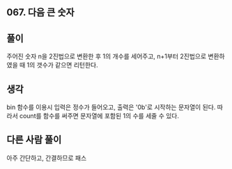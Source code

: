 ## 067. 다음 큰 숫자

## 풀이

주어진 숫자 n을 2진법으로 변환한 후 1의 개수를 세어주고, n+1부터 2진법으로 변환하였을 때 1의 갯수가 같으면 리턴한다.

## 생각

bin 함수를 이용시 입력은 정수가 들어오고, 출력은 '0b'로 시작하는 문자열이 된다.
따라서 count를 함수를 써주면 문자열에 포함된 1의 수를 세줄 수 있다.


## 다른 사람 풀이
아주 간단하고, 간결하므로 패스
```

```
